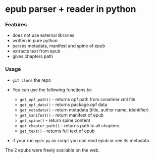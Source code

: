 # epub parser + reader in python

### Features
- does not use external libraries
- written in pure python
- parses metadata, manifest and spine of epub
- extracts text from epub 
- gives chapters path

### Usage 
- `git clone` the repo

- You can use the following functions to:

	- `get_opf_path()` 	- returns opf path from conatiner.xml file
	- `get_opf_data()` 	- returns package.opf data
	- `get_metadata()` 	- return metadata (title, author name, identifier)
	- `get_manifest()` 	- return manifest of epub
	- `get_spine()`	   	- return spine content
	- `get_chapter_path()` 	- returns path to all chapters
	- `get_text()`		- returns full text of epub

- if your run `epub.py` as script you can read epub or see its metadata.

The 2 epubs were freely available on the web.
